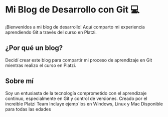 # Mi Blog de Desarrollo con Git 💻

¡Bienvenidos a mi blog de desarrollo! Aquí comparto mi experiencia aprendiendo Git a través del curso en Platzi.

## ¿Por qué un blog?

Decidí crear este blog para compartir mi proceso de aprendizaje en Git mientras realizo el curso en Platzi.

## Sobre mí

Soy un entusiasta de la tecnología comprometido con el aprendizaje continuo, especialmente en Git y control de versiones.
Creado por el increible Platzi Team
Incluye ejemp`los en Windows, Linux y Mac
Disponible para todas las edades